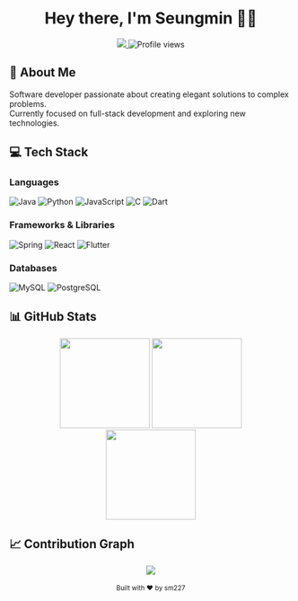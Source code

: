 <!-- Header -->
<div align="center">
  
  # Hey there, I'm Seungmin 👨‍💻
  
  <p align="center">
    <a href="https://instagram.com/h_ammsm">
      <img src="https://img.shields.io/badge/-@h__ammsm-E4405F?style=flat-square&logo=Instagram&logoColor=white"/>
    </a>
    <img src="https://komarev.com/ghpvc/?username=sm227&style=flat-square&color=blue" alt="Profile views"/>
  </p>
</div>

<!-- About Me -->
## 🚀 About Me

Software developer passionate about creating elegant solutions to complex problems.  
Currently focused on full-stack development and exploring new technologies.

<!-- Tech Stack -->
## 💻 Tech Stack

### Languages
![Java](https://img.shields.io/badge/Java-%23ED8B00.svg?style=for-the-badge&logo=openjdk&logoColor=white)
![Python](https://img.shields.io/badge/Python-3776AB?style=for-the-badge&logo=python&logoColor=white)
![JavaScript](https://img.shields.io/badge/JavaScript-%23323330.svg?style=for-the-badge&logo=javascript&logoColor=%23F7DF1E)
![C](https://img.shields.io/badge/C-%2300599C.svg?style=for-the-badge&logo=c&logoColor=white)
![Dart](https://img.shields.io/badge/Dart-%230175C2.svg?style=for-the-badge&logo=dart&logoColor=white)

### Frameworks & Libraries
![Spring](https://img.shields.io/badge/Spring-%236DB33F.svg?style=for-the-badge&logo=spring&logoColor=white)
![React](https://img.shields.io/badge/React-%2320232a.svg?style=for-the-badge&logo=react&logoColor=%2361DAFB)
![Flutter](https://img.shields.io/badge/Flutter-%2302569B.svg?style=for-the-badge&logo=Flutter&logoColor=white)

### Databases
![MySQL](https://img.shields.io/badge/MySQL-4479A1?style=for-the-badge&logo=mysql&logoColor=white)
![PostgreSQL](https://img.shields.io/badge/PostgreSQL-%23316192.svg?style=for-the-badge&logo=postgresql&logoColor=white)

<!-- GitHub Stats -->
## 📊 GitHub Stats

<div align="center">
  <img height="160em" src="https://github-readme-stats.vercel.app/api?username=sm227&show_icons=true&theme=dark&include_all_commits=true&count_private=true"/>
  <img height="160em" src="https://github-readme-stats.vercel.app/api/top-langs/?username=sm227&layout=compact&langs_count=6&theme=dark"/>
</div>

<div align="center">
  <img height="160em" src="https://github-readme-streak-stats.herokuapp.com/?user=sm227&theme=dark&hide_border=false" />
</div>

<!-- Activity Graph -->
## 📈 Contribution Graph

<div align="center">
  <img src="https://github-readme-activity-graph.vercel.app/graph?username=sm227&theme=react-dark&hide_border=true" />
</div>

<!-- Footer -->
<div align="center">
  <br>
  <sub>Built with ❤️ by sm227</sub>
</div>
